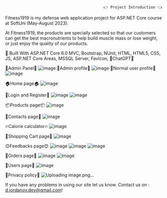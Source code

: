                                                 👉 Project Introduction 👈
Fitness1919 is my defense web application project for ASP.NET Core course at SoftUni (May-August 2023).

At Fitness1919, the products are specially selected so that our customers can get the best macronutrients to help build muscle mass or lose weight, or just enjoy the quality of our products.

🔨 Built With
 ASP.NET Core 6.0 MVC,
 Bootstrap,
 NUnit,
 HTML,
 HTML5,
 CSS,
 JS,
 ASP.NET Core Areas,
 MSSQL Server,
 FavIcon,
 🤡ChatGPT🤡

👑Admin Panel👑
![image](https://github.com/DanielJordanovv/Fitness1919-WebApp/assets/114871054/d2e8098e-ea19-4c17-9d98-3757942371b8)
👑Admin profile👑
![image](https://github.com/DanielJordanovv/Fitness1919-WebApp/assets/114871054/2cd76f4a-b002-4b14-b108-545f39a46f84)
👤Normal user profile👤
![image](https://github.com/DanielJordanovv/Fitness1919-WebApp/assets/114871054/6292f80a-e929-44d3-8659-7e83b4297c09)

🏠Home page🏠
![image](https://github.com/DanielJordanovv/Fitness1919-WebApp/assets/114871054/d0fbf2fb-6740-4530-b3b1-35273da10992)

🔐Login and Register🔐
![image](https://github.com/DanielJordanovv/Fitness1919-WebApp/assets/114871054/3092e2dd-bdf8-4d62-b254-5a55e8009174)
![image](https://github.com/DanielJordanovv/Fitness1919-WebApp/assets/114871054/1e65af2a-d4d9-409a-a825-de5da5796f3e)

📦Products page📦
![image](https://github.com/DanielJordanovv/Fitness1919-WebApp/assets/114871054/89200dca-e413-40a0-828d-b6b48706598c)

👋Contacts page👋
![image](https://github.com/DanielJordanovv/Fitness1919-WebApp/assets/114871054/98b4ee6d-5001-46c7-b1c6-a00b7eaed9ea)

 🔥Calorie calculator🔥
![image](https://github.com/DanielJordanovv/Fitness1919-WebApp/assets/114871054/4ad90d21-ae9c-4997-962d-53a7b7913f2e)

🛒Shopping Cart page🛒 
![image](https://github.com/DanielJordanovv/Fitness1919-WebApp/assets/114871054/1c7bf837-256d-4822-9ffc-dcadb38bcafa)

😊Feedbacks page😊
![image](https://github.com/DanielJordanovv/Fitness1919-WebApp/assets/114871054/ad26e262-fb2d-4284-aa6b-8139a09b588c)
![image](https://github.com/DanielJordanovv/Fitness1919-WebApp/assets/114871054/3f8b8f0a-074c-44e3-9664-454c63ebcf48)
![image](https://github.com/DanielJordanovv/Fitness1919-WebApp/assets/114871054/56e4aaff-e215-44a1-934d-b4cc5a6fa0a4)

🛒Orders page🛒
![image](https://github.com/DanielJordanovv/Fitness1919-WebApp/assets/114871054/8365dc4d-41d2-4446-bb9e-0a56fde58a73)
![image](https://github.com/DanielJordanovv/Fitness1919-WebApp/assets/114871054/1c9e8a11-8f74-45c1-967f-aab0a872a42f)

👤Users page👤
![image](https://github.com/DanielJordanovv/Fitness1919-WebApp/assets/114871054/b78c69e5-5a66-4a22-b62a-5e7fb40ff9e8)

🔐Privacy policy🔐
![Uploading image.png…]()

If you have any problems in using our site let us know. Contact us on : d.jordanov.dev@gmail.com!


